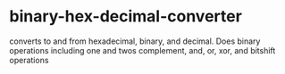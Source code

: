 # binary-hex-decimal-converter
converts to and from hexadecimal, binary, and decimal. Does binary operations including one and twos complement, and, or, xor, and bitshift operations

